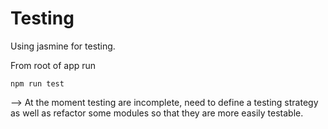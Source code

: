 # Testing

Using jasmine for testing.

From root of app run

```text
npm run test
```

--&gt; At the moment testing are incomplete, need to define a testing strategy as well as refactor some modules so that they are more easily testable.

